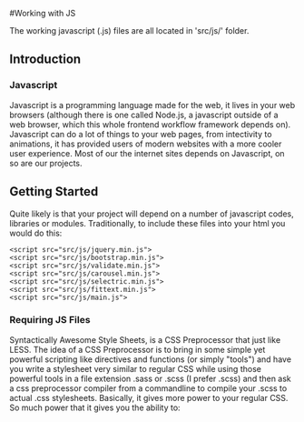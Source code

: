 #Working with JS

The working javascript (.js) files are all located in 'src/js/' folder.

## Introduction

### Javascript

Javascript is a programming language made for the web, it lives in your web browsers (although there is one called Node.js, a javascript outside of a web browser, which this whole frontend workflow framework depends on). Javascript can do a lot of things to your web pages, from intectivity to animations, it has provided users of modern websites with a more cooler user experience. Most of our the internet sites depends on Javascript, on so are our projects.

## Getting Started

Quite likely is that your project will depend on a number of javascript codes, libraries or modules. Traditionally, to include these files into your html you would do this:
~~~
<script src="src/js/jquery.min.js">
<script src="src/js/bootstrap.min.js">
<script src="src/js/validate.min.js">
<script src="src/js/carousel.min.js">
<script src="src/js/selectric.min.js">
<script src="src/js/fittext.min.js">
<script src="src/js/main.js">
~~~


### Requiring JS Files

Syntactically Awesome Style Sheets, is a CSS Preprocessor that just like LESS. The idea of a CSS Preprocessor is to bring in some simple yet powerful scripting like directives and functions (or simply "tools") and have you write a stylesheet very similar to regular CSS while using those powerful tools in a file extension .sass or .scss (I prefer .scss) and then ask a css preprocessor compiler from a commandline to compile your .scss to actual .css stylesheets. Basically, it gives more power to your regular CSS. So much power that it gives you the ability to:

